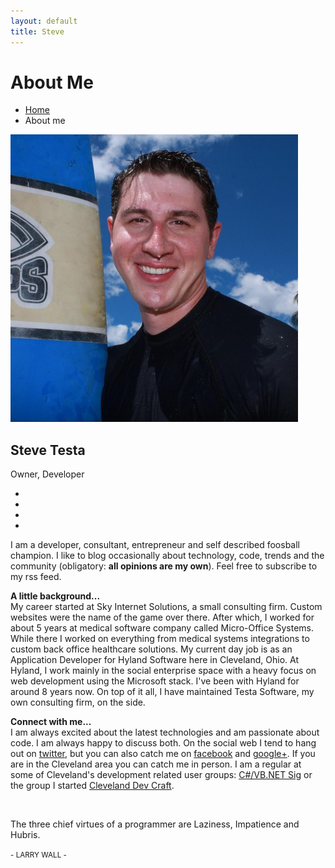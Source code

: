 ```yaml
---
layout: default
title: Steve
---
```

<div class="breadcrumbs">
    <div class="container">
        <h1 class="pull-left">About Me</h1>
        <ul class="pull-right breadcrumb">
            <li><a href="/">Home</a></li>
            <li class="active">About me</li>
        </ul>
    </div>
</div>

<div class="container content-sm">
    <div class="row about-me">
        <div class="col-sm-4 shadow-wrapper md-margin-bottom-40">
            <div class="box-shadow shadow-effect-2">
                <img class="img-responsive img-bordered full-width" src="/assets/images/aboutme/steve-med.jpg" alt="">
            </div>
        </div>
        <div class="col-sm-8" itemscope="" itemtype="http://data-vocabulary.org/Person">
            <div class="overflow-h">
                <div class="pull-left">
                    <h2 itemprop="name">Steve Testa</h2>
                    <span>Owner, Developer</span>
                </div>    
                <ul class="social-icons pull-right">
                    <li><a class="rounded-x social_twitter" data-original-title="Twitter" href="https://twitter.com/steven_testa" rel="me"></a></li>
                    <li><a class="rounded-x social_facebook" data-original-title="Facebook" href="https://www.facebook.com/steven.testa" rel="me"></a></li>
                    <li><a class="rounded-x social_googleplus" data-original-title="Google Plus" href="https://plus.google.com/114388532024454912535/about" rel="me"></a></li>
                    <li><a class="rounded-x social_linkedin" data-original-title="Linkedin" href="http://www.linkedin.com/in/stevendtesta"></a></li>
                </ul>
            </div>    
            <p>
                I am a developer, consultant, entrepreneur and self described foosball champion. I like to blog occasionally about technology, code, trends and the community (obligatory:&nbsp;<strong>all opinions are my own</strong>). Feel free to subscribe to my rss feed.
            </p>
			<p>
                <strong>A little background...</strong><br>My career started at Sky Internet Solutions, a small consulting firm. Custom websites were the name of the game over there. After which, I worked for about 5 years at medical software company called Micro-Office Systems. While there I worked on everything from medical systems integrations to custom back office healthcare solutions. My current day job is as an Application Developer for Hyland Software here in Cleveland, Ohio. At Hyland, I work mainly in the social enterprise space with a heavy focus on web development using the Microsoft stack. I've been with Hyland for around 8 years now. On top of it all, I have maintained&nbsp;Testa Software, my own consulting firm, on the side.&nbsp;
            </p>
			<p>
                <strong>Connect with me...</strong><br>I am always excited about the latest technologies and am passionate about code. I am always happy to discuss both. On the social web I tend to hang out on <a href="https://twitter.com/steven_testa">twitter</a>, but you can also catch me on <a href="https://www.facebook.com/steven.testa">facebook</a> and <a href="https://plus.google.com/114388532024454912535/about">google+</a>. If you are in the Cleveland area you can catch me in person. I am a regular at some of Cleveland's development related user groups: <a href="http://www.meetup.com/Cleveland-C-VB-Net-User-Group/">C#/VB.NET Sig</a> or the group I started <a href="http://www.meetup.com/cledevcraft">Cleveland Dev Craft</a>.
            </p><br />
        </div>
    </div>
</div>

<div class="parallax-quote parallaxBg">
    <div class="container">
        <div class="parallax-quote-in">
            <p>The three chief virtues of a programmer are <span class="color-green">Laziness</span>, <span class="color-green">Impatience</span> and <span class="color-green">Hubris</span>.</p>
            <small>- LARRY WALL -</small>
        </div>
    </div>
</div>